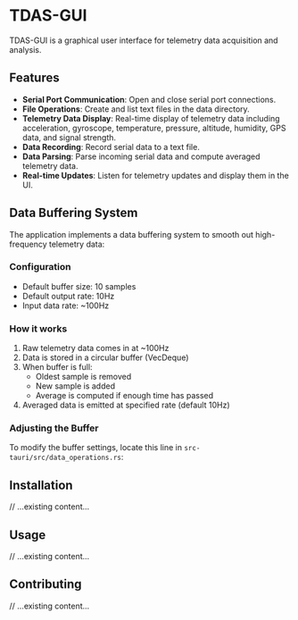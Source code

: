 # TDAS-GUI

TDAS-GUI is a graphical user interface for telemetry data acquisition and analysis.

## Features

- **Serial Port Communication**: Open and close serial port connections.
- **File Operations**: Create and list text files in the data directory.
- **Telemetry Data Display**: Real-time display of telemetry data including acceleration, gyroscope, temperature, pressure, altitude, humidity, GPS data, and signal strength.
- **Data Recording**: Record serial data to a text file.
- **Data Parsing**: Parse incoming serial data and compute averaged telemetry data.
- **Real-time Updates**: Listen for telemetry updates and display them in the UI.

## Data Buffering System

The application implements a data buffering system to smooth out high-frequency telemetry data:

### Configuration
- Default buffer size: 10 samples
- Default output rate: 10Hz
- Input data rate: ~100Hz

### How it works
1. Raw telemetry data comes in at ~100Hz
2. Data is stored in a circular buffer (VecDeque)
3. When buffer is full:
   - Oldest sample is removed
   - New sample is added
   - Average is computed if enough time has passed
4. Averaged data is emitted at specified rate (default 10Hz)

### Adjusting the Buffer
To modify the buffer settings, locate this line in `src-tauri/src/data_operations.rs`:

## Installation

// ...existing content...

## Usage

// ...existing content...

## Contributing

// ...existing content...


